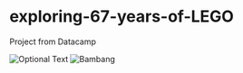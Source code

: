 # exploring-67-years-of-LEGO
Project from Datacamp

![Optional Text](../master/images/lego-bricks.jpeg)
![Bambang](https://github.com/ri-mind/exploring-67-years-of-LEGO/raw/master/images/lego-bricks.jpeg)
